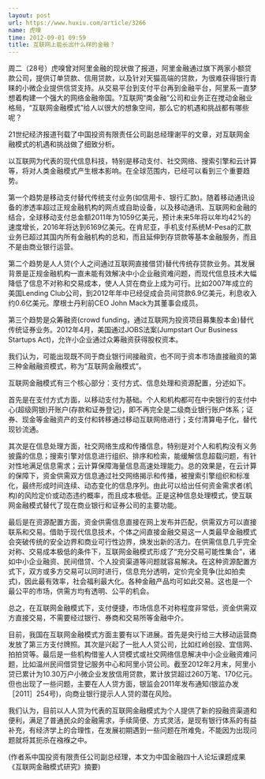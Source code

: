 ```yaml
---
layout: post
url: https://www.huxiu.com/article/3266
name: 虎嗅
time: 2012-09-01 09:59
title: 互联网上能长出什么样的金融？
---
```

周二（28号）虎嗅曾对阿里金融的现状做了报道，阿里金融通过旗下两家小额贷款公司，提供订单贷款、信用贷款，以及针对天猫高端的贷款，为很难获得银行青睐的小微企业提供信贷支持。从交易平台到支付平台再到金融平台，阿里系一直梦想着构建一个强大的网络金融帝国。?互联网“类金融”公司和业务正在搅动金融业格局，“互联网金融模式”给人以很大的想象空间，那么它的机遇和挑战都有哪些呢？

21世纪经济报道刊载了中国投资有限责任公司副总经理谢平的文章，对互联网金融模式的机遇和挑战做了细致分析。

以互联网为代表的现代信息科技，特别是移动支付、社交网络、搜索引擎和云计算等，将对人类金融模式产生根本影响。在全球范围内，已经可以看到三个重要趋势。

第一个趋势是移动支付替代传统支付业务(如信用卡、银行汇款)。随着移动通讯设备的渗透率超过正规金融机构的网点或自助设备，以及移动通讯、互联网和金融的结合，全球移动支付总金额2011年为1059亿美元，预计未来5年将以年均42%的速度增长，2016年将达到6169亿美元。在肯尼亚，手机支付系统M-Pesa的汇款业务已超过其国内所有金融机构的总和，而且延伸到存贷款等基本金融服务，而且不是由商业银行运营。

第二个趋势是人人贷(个人之间通过互联网直接借贷)替代传统存贷款业务。其发展背景是正规金融机构一直未能有效解决中小企业融资难问题，而现代信息技术大幅降低了信息不对称和交易成本，使人人贷在商业上成为可行。比如2007年成立的美国Lending Club公司，到2012年年中已经促成会员间贷款6.9亿美元，利息收入约0.6亿美元。摩根士丹利前CEO John Mack为其董事会成员。

第三个趋势是众筹融资(crowd funding，通过互联网为投资项目募集股本金)替代传统证券业务。2012年4月，美国通过JOBS法案(Jumpstart Our Business Startups Act)，允许小企业通过众筹融资获得股权资本。

我们认为，可能出现既不同于商业银行间接融资，也不同于资本市场直接融资的第三种金融融资模式，称为“互联网金融模式”。

互联网金融模式有三个核心部分：支付方式、信息处理和资源配置，分述如下。

首先是在支付方式方面，以移动支付为基础。个人和机构都可在中央银行的支付中心(超级网银)开账户(存款和证券登记)，即不再完全是二级商业银行账户体系；证券、现金等金融资产的支付和转移通过移动互联网络进行；支付清算电子化，替代现钞流通。

其次是在信息处理方面，社交网络生成和传播信息，特别是对个人和机构没有义务披露的信息；搜索引擎对信息进行组织、排序和检索，能缓解信息超载问题，有针对性地满足信息需求；云计算保障海量信息高速处理能力。总的效果是，在云计算的保障下，资金供需双方信息通过社交网络揭示和传播，被搜索引擎组织和标准化，最终形成时间连续、动态变化的信息序列。由此可以给出任何资金需求者(机构)的风险定价或动态违约概率，而且成本极低。正是这种信息处理模式，使互联网金融模式替代了现在商业银行和证券公司的主要功能。

最后是在资源配置方面，资金供需信息直接在网上发布并匹配，供需双方可以直接联系和交易。借助于现代信息技术，个体之间直接金融交易这一人类最早金融模式会突破传统的安全边界和商业可行性边界，焕发出新的活力。在供需信息几乎完全对称、交易成本极低的条件下，互联网金融模式形成了“充分交易可能性集合”，诸如中小企业融资、民间借贷、个人投资渠道等问题就容易解决。在这种资源配置方式下，双方或多方交易可以同时进行，信息充分透明，定价完全竞争(比如拍卖式)，因此最有效率，社会福利最大化。各种金融产品均可如此交易。这也是一个最公平的市场，供需方均有透明、公平的机会。

总之，在互联网金融模式下，支付便捷，市场信息不对称程度非常低，资金供需双方直接交易，不需要经过银行、券商和交易所等金融中介。

目前，我国在互联网金融模式方面主要有以下进展。首先是央行给三大移动运营商发放了第三方支付牌照。其次是兴起了一批人人贷公司，比如红岭创投、宜信网、拍拍贷等。最后是一些机构借鉴人人贷模式或社交网络信息解决中小企业融资难问题，比如温州民间借贷登记服务中心和阿里小贷公司。截至2012年2月末，阿里小贷已累计为10.30万户小微企业发放信用贷款，累计放贷超过260万笔、170亿元。但也出现了一些问题，主要在人人贷方面，银监会2011年发布通知(银监办发［2011］254号)，向商业银行提示人人贷的潜在风险。

我们认为，目前以人人贷为代表的互联网金融模式为个人提供了新的投融资渠道和便利，满足了普通民众的金融需求，手续简便、方式灵活，是现有银行体系的有益补充，有经济学上的合理性，在发展初期遇到一些问题在所难免，不能因为出现问题就将其扼杀在襁褓之中。

(作者系中国投资有限责任公司副总经理，本文为中国金融四十人论坛课题成果《互联网金融模式研究》摘要)

